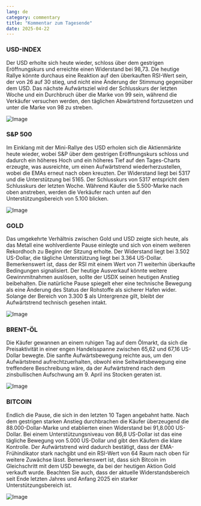 ```yaml
---
lang: de
category: commentary
title: "Kommentar zum Tagesende"
date: 2025-04-22
---
```


### USD-INDEX

Der USD erholte sich heute wieder, schloss über dem gestrigen Eröffnungskurs und erreichte einen Widerstand bei 98,73. Die heutige Rallye könnte durchaus eine Reaktion auf den überkauften RSI-Wert sein, der von 26 auf 30 stieg, und nicht eine Änderung der Stimmung gegenüber dem USD. Das nächste Aufwärtsziel wird der Schlusskurs der letzten Woche und ein Durchbruch über die Marke von 99 sein, während die Verkäufer versuchen werden, den täglichen Abwärtstrend fortzusetzen und unter die Marke von 98 zu streben.    

![Image](https://markleighedu.github.io/img/Apr-2025/22-Apr-2025/usdindex.jpg)

### S&P 500

Im Einklang mit der Mini-Rallye des USD erholen sich die Aktienmärkte heute wieder, wobei S&P über dem gestrigen Eröffnungskurs schloss und dadurch ein höheres Hoch und ein höheres Tief auf den Tages-Charts erzeugte, was ausreichte, um einen Aufwärtstrend wiederherzustellen, wobei die EMAs erneut nach oben kreuzten. Der Widerstand liegt bei 5317 und die Unterstützung bei 5165. Der Schlusskurs von 5317 entspricht dem Schlusskurs der letzten Woche. Während Käufer die 5.500-Marke nach oben anstreben, werden die Verkäufer nach unten auf den Unterstützungsbereich von 5.100 blicken.

![Image](https://markleighedu.github.io/img/Apr-2025/22-Apr-2025/sp500.jpg)

### GOLD

Das umgekehrte Verhältnis zwischen Gold und USD zeigte sich heute, als das Metall eine wohlverdiente Pause einlegte und sich von einem weiteren Rekordhoch zu Beginn der Sitzung erholte. Der Widerstand liegt bei 3.502 US-Dollar, die tägliche Unterstützung liegt bei 3.364 US-Dollar. Bemerkenswert ist, dass der RSI mit einem Wert von 71 weiterhin überkaufte Bedingungen signalisiert. Der heutige Ausverkauf könnte weitere Gewinnmitnahmen auslösen, sollte der USDX seinen heutigen Anstieg beibehalten. Die natürliche Pause spiegelt eher eine technische Bewegung als eine Änderung des Status der Rohstoffe als sicherer Hafen wider. Solange der Bereich von 3.300 $ als Untergrenze gilt, bleibt der Aufwärtstrend technisch gesehen intakt. 

![Image](https://markleighedu.github.io/img/Apr-2025/22-Apr-2025/gold.jpg)

### BRENT-ÖL

Die Käufer gewannen an einem ruhigen Tag auf dem Ölmarkt, da sich die Preisaktivität in einer engen Handelsspanne zwischen 65,62 und 67,16 US-Dollar bewegte. Die sanfte Aufwärtsbewegung reichte aus, um den Aufwärtstrend aufrechtzuerhalten, obwohl eine Seitwärtsbewegung eine treffendere Beschreibung wäre, da der Aufwärtstrend nach dem zinsbullischen Aufschwung am 9. April ins Stocken geraten ist.

![Image](https://markleighedu.github.io/img/Apr-2025/22-Apr-2025/brentoil.jpg)

### BITCOIN

Endlich die Pause, die sich in den letzten 10 Tagen angebahnt hatte. Nach dem gestrigen starken Anstieg durchbrachen die Käufer überzeugend die 88.000-Dollar-Marke und etablierten einen Widerstand bei 91,8.000 US-Dollar. Bei einem Unterstützungsniveau von 86,8 US-Dollar ist das eine tägliche Bewegung von 5.000 US-Dollar und gibt den Käufern die klare Kontrolle. Der Aufwärtstrend wird dadurch bestätigt, dass der EMA-Frühindikator stark nachgibt und ein RSI-Wert von 64 Raum nach oben für weitere Zuwächse lässt. Bemerkenswert ist, dass sich Bitcoin im Gleichschritt mit dem USD bewegte, da bei der heutigen Aktion Gold verkauft wurde. Beachten Sie auch, dass der aktuelle Widerstandsbereich seit Ende letzten Jahres und Anfang 2025 ein starker Unterstützungsbereich ist.

![Image](https://markleighedu.github.io/img/Apr-2025/22-Apr-2025/bitcoin.jpg)

